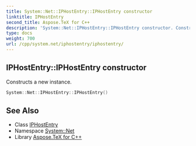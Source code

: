 ```yaml
---
title: System::Net::IPHostEntry::IPHostEntry constructor
linktitle: IPHostEntry
second_title: Aspose.TeX for C++
description: 'System::Net::IPHostEntry::IPHostEntry constructor. Constructs a new instance in C++.'
type: docs
weight: 700
url: /cpp/system.net/iphostentry/iphostentry/
---
```

## IPHostEntry::IPHostEntry constructor


Constructs a new instance.

```cpp
System::Net::IPHostEntry::IPHostEntry()
```

## See Also

* Class [IPHostEntry](../)
* Namespace [System::Net](../../)
* Library [Aspose.TeX for C++](../../../)
